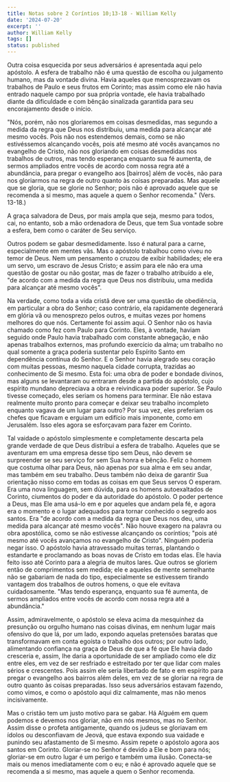 ```yaml
---
title: Notas sobre 2 Coríntios 10;13-18 - William Kelly
date: '2024-07-20'
excerpt: ''
author: William Kelly
tags: []
status: published
---
```

Outra coisa esquecida por seus adversários é apresentada aqui pelo
apóstolo. A esfera de trabalho não é uma questão de escolha ou
julgamento humano, mas da vontade divina. Havia aqueles que
menosprezavam os trabalhos de Paulo e seus frutos em Corinto; mas assim
como ele não havia entrado naquele campo por sua própria vontade, ele
havia trabalhado diante da dificuldade e com bênção sinalizada garantida
para seu encorajamento desde o início.

\"Nós, porém, não nos gloriaremos em coisas desmedidas, mas segundo a
medida da regra que Deus nos distribuiu, uma medida para alcançar até
mesmo vocês. Pois não nos estendemos demais, como se não estivéssemos
alcançando vocês, pois até mesmo até vocês avançamos no evangelho de
Cristo, não nos gloriando em coisas desmedidas nos trabalhos de outros,
mas tendo esperança enquanto sua fé aumenta, de sermos ampliados entre
vocês de acordo com nossa regra até a abundância, para pregar o
evangelho aos \[bairros\] além de vocês, não para nos gloriarmos na
regra de outro quanto às coisas preparadas. Mas aquele que se gloria,
que se glorie no Senhor; pois não é aprovado aquele que se recomenda a
si mesmo, mas aquele a quem o Senhor recomenda.\" (Vers. 13-18.)

A graça salvadora de Deus, por mais ampla que seja, mesmo para todos,
cai, no entanto, sob a mão ordenadora de Deus, que tem Sua vontade sobre
a esfera, bem como o caráter de Seu serviço.

Outros podem se gabar desmedidamente. Isso é natural para a carne,
especialmente em mentes vãs. Mas o apóstolo trabalhou como viveu no
temor de Deus. Nem um pensamento o cruzou de exibir habilidades; ele era
um servo, um escravo de Jesus Cristo; e assim para ele não era uma
questão de gostar ou não gostar, mas de fazer o trabalho atribuído a
ele, \"de acordo com a medida da regra que Deus nos distribuiu, uma
medida para alcançar até mesmo vocês\".

Na verdade, como toda a vida cristã deve ser uma questão de obediência,
em particular a obra do Senhor; caso contrário, ela rapidamente
degenerará em glória vã ou menosprezo pelos outros, e muitas vezes por
homens melhores do que nós. Certamente foi assim aqui. O Senhor não os
havia chamado como fez com Paulo para Corinto. Eles, à vontade, haviam
seguido onde Paulo havia trabalhado com constante abnegação, e não
apenas trabalhos externos, mas profundo exercício da alma; um trabalho
no qual somente a graça poderia sustentar pelo Espírito Santo em
dependência contínua do Senhor. E o Senhor havia alegrado seu coração
com muitas pessoas, mesmo naquela cidade corrupta, trazidas ao
conhecimento de Si mesmo. Esta foi: uma obra de poder e bondade divinos,
mas alguns se levantaram ou entraram desde a partida do apóstolo, cujo
espírito mundano depreciava a obra e reivindicava poder superior. Se
Paulo tivesse começado, eles seriam os homens para terminar. Ele não
estava realmente muito pronto para começar e deixar seu trabalho
incompleto enquanto vagava de um lugar para outro? Por sua vez, eles
preferiam os chefes que ficavam e erguiam um edifício mais imponente,
como em Jerusalém. Isso eles agora se esforçavam para fazer em Corinto.

Tal vaidade o apóstolo simplesmente e completamente descarta pela grande
verdade de que Deus distribui a esfera de trabalho. Aqueles que se
aventuram em uma empresa desse tipo sem Deus, não devem se surpreender
se seu serviço for sem Sua honra e bênção. Feliz o homem que costuma
olhar para Deus, não apenas por sua alma e em seu andar, mas também em
seu trabalho. Deus também não deixa de garantir Sua orientação nisso
como em todas as coisas em que Seus servos O esperam. Era uma nova
linguagem, sem dúvida, para os homens autoexaltados de Corinto,
ciumentos do poder e da autoridade do apóstolo. O poder pertence a Deus,
mas Ele ama usá-lo em e por aqueles que andam pela fé, e agora era o
momento e o lugar adequados para tornar conhecido o segredo aos santos.
Era \"de acordo com a medida da regra que Deus nos deu, uma medida para
alcançar até mesmo vocês\". Não houve exagero na palavra ou obra
apostólica, como se não estivesse alcançando os coríntios; \"pois até
mesmo até vocês avançamos no evangelho de Cristo\". Ninguém poderia
negar isso. O apóstolo havia atravessado muitas terras, plantando o
estandarte e proclamando as boas novas de Cristo em todas elas. Ele
havia feito isso até Corinto para a alegria de muitos lares. Que outros
se gloriem então de comprimentos sem medida; ele e aqueles de mente
semelhante não se gabariam de nada do tipo, especialmente se estivessem
tirando vantagem dos trabalhos de outros homens, o que ele evitava
cuidadosamente. \"Mas tendo esperança, enquanto sua fé aumenta, de
sermos ampliados entre vocês de acordo com nossa regra até a
abundância.\"

Assim, admiravelmente, o apóstolo se eleva acima da mesquinhez da
presunção ou orgulho humano nas coisas divinas, em nenhum lugar mais
ofensivo do que lá, por um lado, expondo aquelas pretensões baratas que
transformavam em conta egoísta o trabalho dos outros; por outro lado,
alimentando confiança na graça de Deus de que a fé que Ele havia dado
cresceria e, assim, lhe daria a oportunidade de ser ampliado como ele
diz entre eles, em vez de ser resfriado e estreitado por ter que lidar
com males sérios e crescentes. Pois assim ele seria libertado de fato e
em espírito para pregar o evangelho aos bairros além deles, em vez de se
gloriar na regra de outro quanto às coisas preparadas. Isso seus
adversários estavam fazendo, como vimos, e como o apóstolo aqui diz
calmamente, mas não menos incisivamente.

Mas o cristão tem um justo motivo para se gabar. Há Alguém em quem
podemos e devemos nos gloriar, não em nós mesmos, mas no Senhor. Assim
disse o profeta antigamente, quando os judeus se gloriavam em ídolos ou
desconfiavam de Jeová, que estava expondo sua vaidade e punindo seu
afastamento de Si mesmo. Assim repete o apóstolo agora aos santos em
Corinto. Gloriar-se no Senhor é devido a Ele e bom para nós; gloriar-se
em outro lugar é um perigo e também uma ilusão. Conecta-se mais ou menos
imediatamente com o eu; e não é aprovado aquele que se recomenda a si
mesmo, mas aquele a quem o Senhor recomenda.
